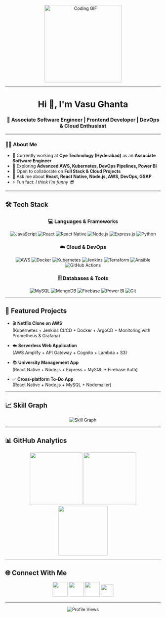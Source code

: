 <div align="center">
  <img height="250" src="https://media.giphy.com/media/v1.Y2lkPTc5MGI3NjExMjE3MDcyc2tzMWlhZTV2bDI2aXo4OHZ1aHh4NWt2c3ZxemY2ZmxkNSZlcD12MV9naWZzX3NlYXJjaCZjdD1n/ZVik7pBtu9dNS/giphy.gif" alt="Coding GIF" />
</div>

---

<h1 align="center">Hi 👋, I'm Vasu Ghanta</h1>
<h3 align="center">🚀 Associate Software Engineer | Frontend Developer | DevOps & Cloud Enthusiast</h3>

---

### 👨‍💻 About Me
- 🔭 Currently working at **Cye Technology (Hyderabad)** as an **Associate Software Engineer**  
- 🌱 Exploring **Advanced AWS, Kubernetes, DevOps Pipelines, Power BI**  
- 👯 Open to collaborate on **Full Stack & Cloud Projects**  
- 💬 Ask me about **React, React Native, Node.js, AWS, DevOps, GSAP**  
- ⚡ Fun fact: *I think I’m funny 😎*  

---

## 🛠️ Tech Stack

<div align="center">

### 💻 Languages & Frameworks  
![JavaScript](https://img.shields.io/badge/JavaScript-FFD43B?style=for-the-badge&logo=javascript&logoColor=black)
![React](https://img.shields.io/badge/React-61DAFB?style=for-the-badge&logo=react&logoColor=black)
![React Native](https://img.shields.io/badge/React_Native-20232A?style=for-the-badge&logo=react&logoColor=61DAFB)
![Node.js](https://img.shields.io/badge/Node.js-339933?style=for-the-badge&logo=node.js&logoColor=white)
![Express.js](https://img.shields.io/badge/Express-000000?style=for-the-badge&logo=express&logoColor=white)
![Python](https://img.shields.io/badge/Python-3776AB?style=for-the-badge&logo=python&logoColor=white)

### ☁️ Cloud & DevOps  
![AWS](https://img.shields.io/badge/AWS-232F3E?style=for-the-badge&logo=amazonaws&logoColor=white)
![Docker](https://img.shields.io/badge/Docker-0db7ed?style=for-the-badge&logo=docker&logoColor=white)
![Kubernetes](https://img.shields.io/badge/Kubernetes-326CE5?style=for-the-badge&logo=kubernetes&logoColor=white)
![Jenkins](https://img.shields.io/badge/Jenkins-D33833?style=for-the-badge&logo=jenkins&logoColor=white)
![Terraform](https://img.shields.io/badge/Terraform-844FBA?style=for-the-badge&logo=terraform&logoColor=white)
![Ansible](https://img.shields.io/badge/Ansible-EE0000?style=for-the-badge&logo=ansible&logoColor=white)
![GitHub Actions](https://img.shields.io/badge/GitHub%20Actions-2088FF?style=for-the-badge&logo=github-actions&logoColor=white)

### 🗄️ Databases & Tools  
![MySQL](https://img.shields.io/badge/MySQL-005C84?style=for-the-badge&logo=mysql&logoColor=white)
![MongoDB](https://img.shields.io/badge/MongoDB-47A248?style=for-the-badge&logo=mongodb&logoColor=white)
![Firebase](https://img.shields.io/badge/Firebase-FFCA28?style=for-the-badge&logo=firebase&logoColor=black)
![Power BI](https://img.shields.io/badge/Power%20BI-F2C811?style=for-the-badge&logo=powerbi&logoColor=black)
![Git](https://img.shields.io/badge/Git-F05032?style=for-the-badge&logo=git&logoColor=white)

</div>

---

## 🚀 Featured Projects

- 🎬 **Netflix Clone on AWS**  
  (Kubernetes + Jenkins CI/CD + Docker + ArgoCD + Monitoring with Prometheus & Grafana)  

- ☁️ **Serverless Web Application**  
  (AWS Amplify + API Gateway + Cognito + Lambda + S3)  

- 📚 **University Management App**  
  (React Native + Node.js + Express + MySQL + Firebase Auth)  

- ✅ **Cross-platform To-Do App**  
  (React Native + Node.js + MySQL + Nodemailer)

---

## 📈 Skill Graph

<div align="center">
  
![Skill Graph](https://cr-skills-chart-widget.azurewebsites.net/api/api?username=Vasu657)

</div>

---

## 📊 GitHub Analytics

<div align="center">
  <img src="https://github-readme-stats.vercel.app/api?username=Vasu657&show_icons=true&theme=tokyonight&hide_border=true" height="170" />
  <img src="https://github-readme-streak-stats.herokuapp.com/?user=Vasu657&theme=tokyonight&hide_border=true" height="170" />
</div>

<div align="center">
  <img src="https://github-readme-stats.vercel.app/api/top-langs/?username=Vasu657&layout=compact&theme=tokyonight&hide_border=true" height="160"/>
</div>

---

## 🌐 Connect With Me  

<div align="center">
  <a href="https://www.linkedin.com/in/vasu-g/"><img src="https://skillicons.dev/icons?i=linkedin" width="48"/></a>
  <a href="https://github.com/Vasu657"><img src="https://skillicons.dev/icons?i=github" width="48"/></a>
  <a href="https://www.instagram.com/vasu_ghanta_/"><img src="https://skillicons.dev/icons?i=instagram" width="48"/></a>
  <a href="https://t.me/vasughanta"><img src="https://img.shields.io/badge/Telegram-2CA5E0?style=for-the-badge&logo=telegram&logoColor=white" height="40"/></a>
</div>

---

<div align="center">
  <img src="https://komarev.com/ghpvc/?username=Vasu657&style=for-the-badge&color=blue" alt="Profile Views"/>
</div>
